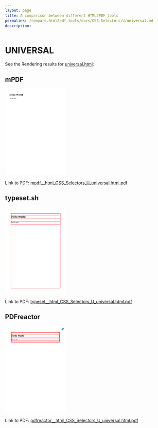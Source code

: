 ```yaml
---
layout: page
title: A comparison between different HTML2PDF tools
permalink: /compare.html2pdf.tools/docs/CSS-Selectors/U/universal.md
description: 
---
```


# UNIVERSAL

See the Rendering results for [universal.html](/html/CSS%20Selectors/U/universal.html):

## mPDF
![](mpdf__html_CSS_Selectors_U_universal.html.png) 

Link to PDF: [mpdf__html_CSS_Selectors_U_universal.html.pdf](mpdf__html_CSS_Selectors_U_universal.html.pdf)

## typeset.sh
![](typeset__html_CSS_Selectors_U_universal.html.png) 

Link to PDF: [typeset__html_CSS_Selectors_U_universal.html.pdf](typeset__html_CSS_Selectors_U_universal.html.pdf)

## PDFreactor
![](pdfreactor__html_CSS_Selectors_U_universal.html.png) 

Link to PDF: [pdfreactor__html_CSS_Selectors_U_universal.html.pdf](pdfreactor__html_CSS_Selectors_U_universal.html.pdf)
